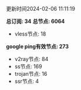 更新时间2024-02-06 11:11:19

**总订阅: 34**
**总节点: 6064**
- vless节点: 18

**google ping有效节点: 273**
- v2ray节点: 84
- ss节点: 169
- trojan节点: 16
- ssr节点: 4
